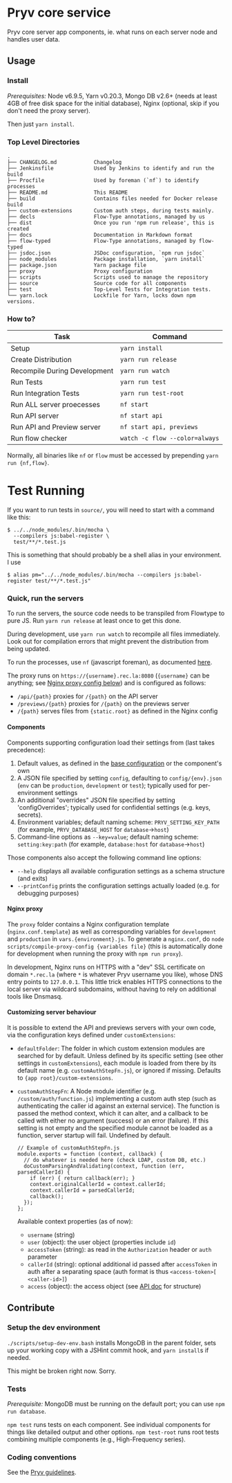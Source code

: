 # Pryv core service

Pryv core server app components, ie. what runs on each server node and handles user data.


## Usage

### Install

_Prerequisites:_ Node v6.9.5, Yarn v0.20.3, Mongo DB v2.6+ (needs at least 4GB of free disk space for the initial database), Nginx (optional, skip if you don't need the proxy server).

Then just `yarn install`.

### Top Level Directories

    .
    ├── CHANGELOG.md            Changelog
    ├── Jenkinsfile             Used by Jenkins to identify and run the build
    ├── Procfile                Used by foreman (`nf`) to identify processes 
    ├── README.md               This README
    ├── build                   Contains files needed for Docker release build
    ├── custom-extensions       Custom auth steps, during tests mainly.
    ├── decls                   Flow-Type annotations, managed by us
    ├── dist                    Once you run 'npm run release', this is created
    ├── docs                    Documentation in Markdown format 
    ├── flow-typed              Flow-Type annotations, managed by flow-typed
    ├── jsdoc.json              JSDoc configuration, `npm run jsdoc`
    ├── node_modules            Package installation, `yarn install`
    ├── package.json            Yarn package file
    ├── proxy                   Proxy configuration
    ├── scripts                 Scripts used to manage the repository
    ├── source                  Source code for all components 
    ├── test                    Top-Level Tests for Integration tests.
    └── yarn.lock               Lockfile for Yarn, locks down npm versions.
    
### How to?

| Task                         | Command                        |
| ---------------------------- | ------------------------------ |
| Setup                        | `yarn install`                 |
| Create Distribution          | `yarn run release`             |
| Recompile During Development | `yarn run watch`               |
| Run Tests                    | `yarn run test`                |
| Run Integration Tests        | `yarn run test-root`           |
| Run ALL server proecesses    | `nf start`                     |
| Run API server               | `nf start api`                 |
| Run API and Preview server   | `nf start api, previews`       |
| Run flow checker             | `watch -c flow --color=always` |

Normally, all binaries like `nf` or `flow` must be accessed by prepending `yarn run {nf,flow}`. 

# Test Running

If you want to run tests in `source/`, you will need to start with a command like this: 

    $ ../../node_modules/.bin/mocha \
      --compilers js:babel-register \
      test/**/*.test.js
    
This is something that should probably be a shell alias in your environment. I use 

    $ alias pm="../../node_modules/.bin/mocha --compilers js:babel-register test/**/*.test.js"

### Quick, run the servers

To run the servers, the source code needs to be transpiled from Flowtype to pure JS. Run `yarn run release` at least once to get this done. 

During development, use `yarn run watch` to recompile all files immediately. Look out for compilation errors that might prevent the distribution from being updated. 

To run the processes, use `nf` (javascript foreman), as documented [here](http://strongloop.github.io/node-foreman/).

The proxy runs on `https://{username}.rec.la:8080` (`{username}` can be anything; see [Nginx proxy config below](#nginx-proxy)) and is configured as follows:

- `/api/{path}` proxies for `/{path}` on the API server
- `/previews/{path}` proxies for `/{path}` on the previews server
- `/{path}` serves files from `{static.root}` as defined in the Nginx config

#### Components

Components supporting configuration load their settings from (last takes precedence):

1. Default values, as defined in the [base configuration](https://github.com/pryv/service-core/blob/master/components/utils/src/config.js#L20) or the component's own
2. A JSON file specified by setting `config`, defaulting to `config/{env}.json` (`env` can be `production`, `development` or `test`); typically used for per-environment settings
3. An additional "overrides" JSON file specified by setting 'configOverrides'; typically used for confidential settings (e.g. keys, secrets).
4. Environment variables; default naming scheme: `PRYV_SETTING_KEY_PATH` (for example, `PRYV_DATABASE_HOST` for `database`→`host`)
5. Command-line options as `--key=value`; default naming scheme: `setting:key:path` (for example, `database:host` for `database`→`host`)

Those components also accept the following command line options:

- `--help` displays all available configuration settings as a schema structure (and exits)
- `--printConfig` prints the configuration settings actually loaded (e.g. for debugging purposes)


#### Nginx proxy

The `proxy` folder contains a Nginx configuration template (`nginx.conf.template`) as well as corresponding variables for `development` and `production` in `vars.{environment}.js`. To generate a `nginx.conf`, do `node scripts/compile-proxy-config {variables file}` (this is automatically done for development when running the proxy with `npm run proxy`).

In development, Nginx runs on HTTPS with a "dev" SSL certificate on domain `*.rec.la` (where `*` is whatever Pryv username you like), whose DNS entry points to `127.0.0.1`. This little trick enables HTTPS connections to the local server via wildcard subdomains, without having to rely on additional tools like Dnsmasq.


#### Customizing server behaviour

It is possible to extend the API and previews servers with your own code, via the configuration keys defined under `customExtensions`:

- `defaultFolder`: The folder in which custom extension modules are searched for by default. Unless defined by its specific setting (see other settings in `customExtensions`), each module is loaded from there by its default name (e.g. `customAuthStepFn.js`), or ignored if missing. Defaults to `{app root}/custom-extensions`.
- `customAuthStepFn`: A Node module identifier (e.g. `/custom/auth/function.js`) implementing a custom auth step (such as authenticating the caller id against an external service). The function is passed the method context, which it can alter, and a callback to be called with either no argument (success) or an error (failure). If this setting is not empty and the specified module cannot be loaded as a function, server startup will fail. Undefined by default.

    ```
    // Example of customAuthStepFn.js
    module.exports = function (context, callback) {
      // do whatever is needed here (check LDAP, custom DB, etc.)
      doCustomParsingAndValidating(context, function (err, parsedCallerId) {
        if (err) { return callback(err); }
        context.originalCallerId = context.callerId;
        context.callerId = parsedCallerId;
        callback();
      });
    };
    ```

    Available context properties (as of now):
    
    - `username` (string)
    - `user` (object): the user object (properties include `id`)
    - `accessToken` (string): as read in the `Authorization` header or `auth` parameter
    - `callerId` (string): optional additional id passed after `accessToken` in auth after a separating space (auth format is thus `<access-token>[ <caller-id>]`)
    - `access` (object): the access object (see [API doc](https://api.pryv.com/reference/#access) for structure) 


## Contribute

### Setup the dev environment

`./scripts/setup-dev-env.bash` installs MongoDB in the parent folder, sets up your working copy with a JSHint commit hook, and `yarn install`s if needed.

This might be broken right now. Sorry.

### Tests

_Prerequisite:_ MongoDB must be running on the default port; you can use `npm run database`.

`npm test` runs tests on each component. See individual components for things like detailed output and other options.
`npm test-root` runs root tests combining multiple components (e.g., High-Frequency series).

### Coding conventions

See the [Pryv guidelines](http://pryv.github.io/guidelines/).


